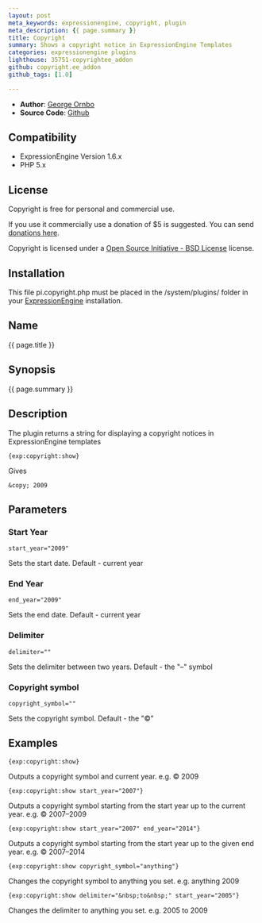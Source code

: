 ```yaml
---
layout: post
meta_keywords: expressionengine, copyright, plugin
meta_description: {{ page.summary }}
title: Copyright
summary: Shows a copyright notice in ExpressionEngine Templates
categories: expressionengine plugins
lighthouse: 35751-copyrightee_addon
github: copyright.ee_addon
github_tags: [1.0]

---
```


* **Author**: [George Ornbo][]
* **Source Code**: [Github][]

## Compatibility

* ExpressionEngine Version 1.6.x
* PHP 5.x

## License

Copyright is free for personal and commercial use. 

If you use it commercially use a donation of $5 is suggested. You can send [donations here](http://pledgie.com/campaigns/5741). 

Copyright is licensed under a [Open Source Initiative - BSD License][] license.

## Installation

This file pi.copyright.php must be placed in the /system/plugins/ folder in your [ExpressionEngine][] installation.

## Name

{{ page.title }}

## Synopsis

{{ page.summary }}

## Description

The plugin returns a string for displaying a copyright notices in ExpressionEngine templates

	{exp:copyright:show}
	
Gives

	&copy; 2009

## Parameters ##

### Start Year ###

	start_year="2009"
	
Sets the start date. Default - current year

### End Year ###

	end_year="2009"
	
Sets the end date. Default - current year

### Delimiter ###

	delimiter=""
	
Sets the delimiter between two years. Default - the "&ndash;" symbol

### Copyright symbol ###

	copyright_symbol=""
	
Sets the copyright symbol. Default - the "&copy;"
	
## Examples

	{exp:copyright:show}
	
Outputs a copyright symbol and current year. e.g. &copy; 2009

	{exp:copyright:show start_year="2007"}
	
Outputs a copyright symbol starting from the start year up to the current year. e.g. &copy; 2007&ndash;2009

	{exp:copyright:show start_year="2007" end_year="2014"}

Outputs a copyright symbol starting from the start year up to the given end year. e.g. &copy; 2007&ndash;2014	

	{exp:copyright:show copyright_symbol="anything"}

Changes the copyright symbol to anything you set. e.g. anything 2009

	{exp:copyright:show delimiter="&nbsp;to&nbsp;" start_year="2005"}	
	
Changes the delimiter to anything you set. e.g. 2005 to 2009
	
[George Ornbo]: http://shapeshed.com/
[ExpressionEngine]:http://www.expressionengine.com/index.php?affiliate=shapeshed
[Open Source Initiative - BSD License]: http://opensource.org/licenses/bsd-license.php
[Github]: http://github.com/shapeshed/copyright.ee_addon/

